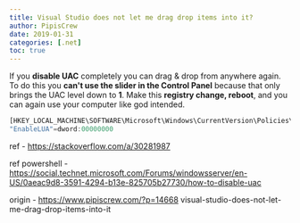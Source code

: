 ```yaml
---
title: Visual Studio does not let me drag drop items into it?
author: PipisCrew
date: 2019-01-31
categories: [.net]
toc: true
---
```


If you **disable UAC** completely you can drag & drop from anywhere again. To do this you **can't use the slider in the Control Panel** because that only brings the UAC level down to **1**. Make this **registry change, reboot**, and you can again use your computer like god intended.

```js
[HKEY_LOCAL_MACHINE\SOFTWARE\Microsoft\Windows\CurrentVersion\Policies\System]
"EnableLUA"=dword:00000000
```

ref - https://stackoverflow.com/a/30281987

ref powershell - https://social.technet.microsoft.com/Forums/windowsserver/en-US/0aeac9d8-3591-4294-b13e-825705b27730/how-to-disable-uac

origin - https://www.pipiscrew.com/?p=14668 visual-studio-does-not-let-me-drag-drop-items-into-it